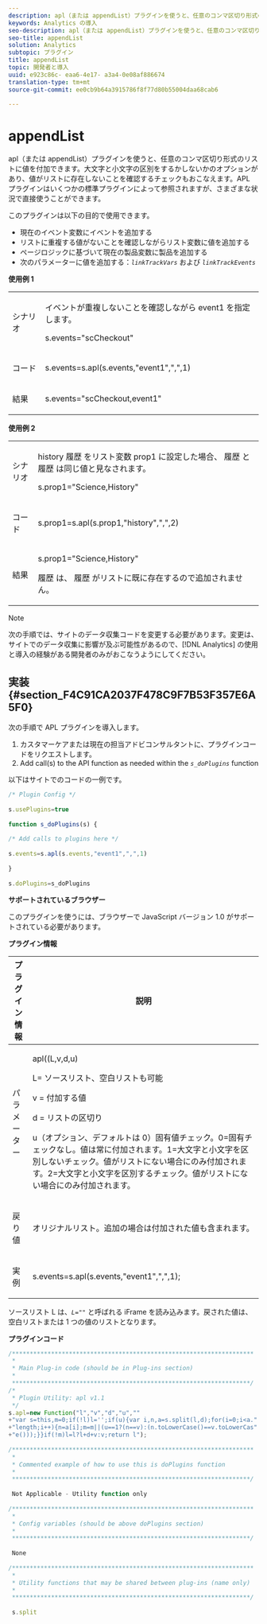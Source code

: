 ```yaml
---
description: apl（または appendList）プラグインを使うと、任意のコンマ区切り形式のリストに値を付加できます。大文字と小文字の区別をするかしないかのオプションがあり、値がリストに存在しないことを確認するチェックもおこなえます。APL プラグインはいくつかの標準プラグインによって参照されますが、さまざまな状況で直接使うことができます。
keywords: Analytics の導入
seo-description: apl（または appendList）プラグインを使うと、任意のコンマ区切り形式のリストに値を付加できます。大文字と小文字の区別をするかしないかのオプションがあり、値がリストに存在しないことを確認するチェックもおこなえます。APL プラグインはいくつかの標準プラグインによって参照されますが、さまざまな状況で直接使うことができます。
seo-title: appendList
solution: Analytics
subtopic: プラグイン
title: appendList
topic: 開発者と導入
uuid: e923c86c- eaa6-4e17- a3a4-0e08af886674
translation-type: tm+mt
source-git-commit: ee0cb9b64a3915786f8f77d80b55004daa68cab6

---
```



# appendList

apl（または appendList）プラグインを使うと、任意のコンマ区切り形式のリストに値を付加できます。大文字と小文字の区別をするかしないかのオプションがあり、値がリストに存在しないことを確認するチェックもおこなえます。APL プラグインはいくつかの標準プラグインによって参照されますが、さまざまな状況で直接使うことができます。

このプラグインは以下の目的で使用できます。

* 現在のイベント変数にイベントを追加する
* リストに重複する値がないことを確認しながらリスト変数に値を追加する
* ページロジックに基づいて現在の製品変数に製品を追加する
* 次のパラメーターに値を追加する：*`linkTrackVars`* および *`linkTrackEvents`*

**使用例 1**

<table id="table_5AAC1D9892CD4E5C9060E119EE4E7DC8"> 
 <tbody> 
  <tr> 
   <td colname="col1"> <p>シナリオ </p> </td> 
   <td colname="col2"> <p>イベントが重複しないことを確認しながら<span class="term"> event1 </span> を指定します。 </p> <p>s.events="scCheckout" </p> </td> 
  </tr> 
  <tr> 
   <td colname="col1"> <p>コード </p> </td> 
   <td colname="col2"> <p>s.events=s.apl(s.events,"event1",",",1) </p> </td> 
  </tr> 
  <tr> 
   <td colname="col1"> <p>結果 </p> </td> 
   <td colname="col2"> <p>s.events="scCheckout,event1" </p> </td> 
  </tr> 
 </tbody> 
</table>

**使用例 2**

<table id="table_C4356C9AB95948F3929A7B75E07AE9E7"> 
 <tbody> 
  <tr> 
   <td colname="col1"> <p>シナリオ </p> </td> 
   <td colname="col2"> <p>history<span class="term"> 履歴 </span> をリスト変数 <span class="varname"> prop1 </span>に設定した場合、 <span class="term"> 履歴 </span> と <span class="term"> 履歴 </span> は同じ値と見なされます。 </p> <p>s.prop1="Science,History" </p> </td> 
  </tr> 
  <tr> 
   <td colname="col1"> <p>コード </p> </td> 
   <td colname="col2"> <p>s.prop1=s.apl(s.prop1,"history",",",2) </p> </td> 
  </tr> 
  <tr> 
   <td colname="col1"> <p>結果 </p> </td> 
   <td colname="col2"> <p>s.prop1="Science,History" </p> <p> <span class="term"> 履歴 </span> は、 <span class="term"> 履歴 </span> がリストに既に存在するので追加されません。 </p> </td> 
  </tr> 
 </tbody> 
</table>

>[!NOTE]
>
>次の手順では、サイトのデータ収集コードを変更する必要があります。変更は、サイトでのデータ収集に影響が及ぶ可能性があるので、[!DNL Analytics] の使用と導入の経験がある開発者のみがおこなうようにしてください。

## 実装 {#section_F4C91CA2037F478C9F7B53F357E6A5F0}

次の手順で APL プラグインを導入します。

1. カスタマーケアまたは現在の担当アドビコンサルタントに、プラグインコードをリクエストします。
1. Add call(s) to the API function as needed within the *`s_doPlugins`* function

以下はサイトでのコードの一例です。

```js
/* Plugin Config */ 
 
s.usePlugins=true 
 
function s_doPlugins(s) { 
 
/* Add calls to plugins here */ 
 
s.events=s.apl(s.events,"event1",",",1) 
 
} 
 
s.doPlugins=s_doPlugins
```

**サポートされているブラウザー**

このプラグインを使うには、ブラウザーで JavaScript バージョン 1.0 がサポートされている必要があります。

**プラグイン情報**

<table id="table_7B9EDD616C164D6B8B53558337DF12C2"> 
 <thead> 
  <tr> 
   <th colname="col1" class="entry"> プラグイン情報 </th> 
   <th colname="col2" class="entry"> 説明 </th> 
  </tr> 
 </thead>
 <tbody> 
  <tr> 
   <td colname="col1"> <p>パラメーター </p> </td> 
   <td colname="col2"> <p>apl((L,v,d,u) </p> <p>L= ソースリスト、空白リストも可能 </p> <p> v = 付加する値 </p> <p> d = リストの区切り </p> <p> u（オプション、デフォルトは 0）固有値チェック。0=固有チェックなし。値は常に付加されます。1=大文字と小文字を区別しないチェック。値がリストにない場合にのみ付加されます。2=大文字と小文字を区別するチェック。値がリストにない場合にのみ付加されます。 </p> </td> 
  </tr> 
  <tr> 
   <td colname="col1"> <p>戻り値 </p> </td> 
   <td colname="col2"> <p>オリジナルリスト。追加の場合は付加された値も含まれます。 </p> </td> 
  </tr> 
  <tr> 
   <td colname="col1"> <p>実例 </p> </td> 
   <td colname="col2"> <p>s.events=s.apl(s.events,"event1",",",1); </p> </td> 
  </tr> 
 </tbody> 
</table>

ソースリスト L は、*`L=""`* と呼ばれる iFrame を読み込みます。戻された値は、空白リストまたは 1 つの値のリストとなります。

**プラグインコード**

```js
/******************************************************************** 
 * 
 * Main Plug-in code (should be in Plug-ins section) 
 * 
 *******************************************************************/ 
/* 
 * Plugin Utility: apl v1.1 
 */ 
s.apl=new Function("l","v","d","u","" 
+"var s=this,m=0;if(!l)l='';if(u){var i,n,a=s.split(l,d);for(i=0;i<a." 
+"length;i++){n=a[i];m=m||(u==1?(n==v):(n.toLowerCase()==v.toLowerCas" 
+"e()));}}if(!m)l=l?l+d+v:v;return l"); 
 
/******************************************************************** 
 * 
 * Commented example of how to use this is doPlugins function 
 * 
 *******************************************************************/ 
  
 Not Applicable - Utility function only 
 
/******************************************************************** 
 * 
 * Config variables (should be above doPlugins section) 
 * 
 *******************************************************************/ 
 
 None 
 
/******************************************************************** 
 * 
 * Utility functions that may be shared between plug-ins (name only) 
 * 
 *******************************************************************/ 
  
 s.split
```

